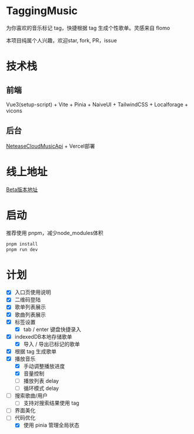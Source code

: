 # TaggingMusic
为你喜欢的音乐标记 tag，快捷根据 tag 生成个性歌单。灵感来自 flomo 

本项目纯属个人兴趣，欢迎star, fork, PR，issue

# 技术栈
## 前端
Vue3(setup-script) + Vite + Pinia + NaiveUI + TailwindCSS + Localforage + vicons
## 后台
[NeteaseCloudMusicApi](https://github.com/Binaryify/NeteaseCloudMusicApi) + Vercel部署
# 线上地址
[Beta版本地址](https://tagging-music.vercel.app/)

# 启动
推荐使用 pnpm，减少node_modules体积
```bash
pnpm install
pnpm run dev
```
# 计划

- [x] 入口页使用说明
- [x] 二维码登陆 
- [x] 歌单列表展示 
- [x] 歌曲列表展示 
- [x] 标签设置
  - [x] tab / enter 键盘快捷录入
- [x] indexedDB本地存储歌单
  - [x] 导入 / 导出已标记的歌单
- [x] 根据 tag 生成歌单
- [x] 播放音乐
  - [x] 手动调整播放进度
  - [x] 音量控制
  - [ ] 播放列表 delay
  - [ ] 循环模式 delay
- [ ] 搜索歌曲/用户 
  - [ ] 支持对搜索结果使用 tag
- [ ] 界面美化
- [ ] 代码优化
  - [x] 使用 pinia 管理全局状态